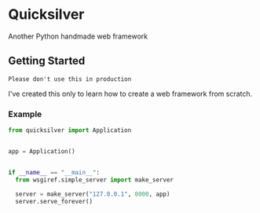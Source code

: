 # Quicksilver

Another Python handmade web framework

## Getting Started

```Please don't use this in production```

I've created this only to learn how to create a web framework from scratch.

### Example

```python
from quicksilver import Application


app = Application()


if __name__ == "__main__":
  from wsgiref.simple_server import make_server
  
  server = make_server("127.0.0.1", 8000, app)
  server.serve_forever()
```
